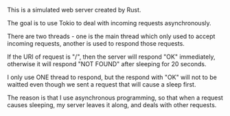 This is a simulated web server created by Rust.

The goal is to use Tokio to deal with incoming requests asynchronously.

There are two threads - one is the main thread which only used to accept incoming requests, another is used to respond those requests.

If the URI of request is "/", then the server will respond "OK" immediately, otherwise it will respond "NOT FOUND" after sleeping for 20 seconds.

I only use ONE thread to respond, but the respond with "OK" will not to be waitted even though we sent a request that will cause a sleep first.

The reason is that I use asynchronous programming, so that when a request causes sleeping, my server leaves it along, and deals with other requests.
